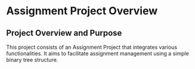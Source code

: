 # Assignment Project Overview

## Project Overview and Purpose
This project consists of an Assignment Project that integrates various functionalities. It aims to facilitate assignment management using a simple binary tree structure.